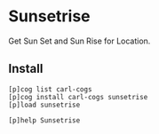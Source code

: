 # Sunsetrise

Get Sun Set and Sun Rise for Location.

## Install

```text
[p]cog list carl-cogs
[p]cog install carl-cogs sunsetrise
[p]load sunsetrise

[p]help Sunsetrise
```